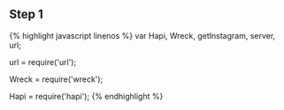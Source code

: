 ---
---

## Step 1

{% highlight javascript linenos %}
var Hapi, Wreck, getInstagram, server, url;

url = require('url');

Wreck = require('wreck');

Hapi = require('hapi');
{% endhighlight %}

